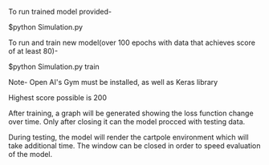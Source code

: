 To run trained model provided-

$python Simulation.py


To run and train new model(over 100 epochs with data that achieves score of at least 80)-

$python Simulation.py train

Note-
Open AI's Gym must be installed, as well as Keras library

Highest score possible is 200

After training, a graph will be generated showing the loss function change over time.
Only after closing it can the model procced with testing data.

During testing, the model will render the cartpole environment which will take additional time.
The window can be closed in order to speed evaluation of the model.
